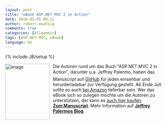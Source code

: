 ```yaml
---
layout: post
title: "eBook ASP.NET MVC 2 in Action"
date: 2010-05-05 00:11
author: robert.muehsig
comments: true
categories: [Allgemein]
tags: [ASP.NET MVC, eBook]
language: de
---
```

{% include JB/setup %}
<p><a href="{{BASE_PATH}}/assets/wp-images-de/image967.png"><img style="border-bottom: 0px; border-left: 0px; margin: 0px 10px 0px 0px; display: inline; border-top: 0px; border-right: 0px" title="image" border="0" alt="image" align="left" src="{{BASE_PATH}}/assets/wp-images-de/image_thumb152.png" width="143" height="180" /></a> </p>  <p>Die Autoren rund um das Buch "ASP.NET MVC 2 in Action”, darunter u.a. Jeffrey Palermo, haben das Manuscript auf <a href="http://github.com/jeffreypalermo/mvc2inaction/tree/master/manuscript/">GitHub</a> für jeden einsehbar und herunterladebar zur Verfügung gestellt. Ab Ende Juli sollte es auch <a href="http://www.amazon.de/gp/product/193518279X?ie=UTF8&amp;tag=meinkleinerbl-21&amp;linkCode=as2&amp;camp=1638&amp;creative=19454&amp;creativeASIN=193518279X">bei Amazon</a> lieferbar sein. Wer das eBook sich so zulegen möchte um die Autoren zu unterstützen, der kann es <a href="http://manning.com/palermo2/">auch hier kaufen</a>.    <br /><a href="http://github.com/jeffreypalermo/mvc2inaction/tree/master/manuscript/"><strong>Zum Manuscript</strong></a>. Mehr Information auf <a href="http://jeffreypalermo.com/blog/read-all-of-asp-net-mvc-2-in-action-now-while-you-wait-for-the-printed-book/"><strong>Jeffrey Palermos Blog</strong></a>.</p>
